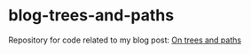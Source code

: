 # blog-trees-and-paths
Repository for code related to my blog post: [On trees and paths](https://alandavies.org/blog/2019/05/01/on-trees-and-paths)

